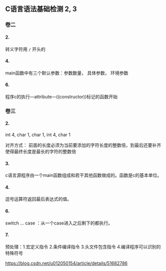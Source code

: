 ## C语言语法基础检测 2, 3

### 卷二

#### 2.

转义字符用  `/`  开头的

#### 4.

main函数中有三个默认参数：参数数量， 具体参数， 环境参数

#### 6.

程序c的执行—attribute—((constructor))标记的函数开始



### 卷三

#### 2.

int 4, char 1, char 1, int 4, char 1

 对齐方式： 前面的长度必须为当前要添加的字符长度的整数倍，到最后还要补齐使得最终长度是最长的字符的整数倍

#### 3.

c语言源程序由一个main函数组成和若干其他函数做成的。函数是c的基本单位。

#### 4.

逗号运算符返回最后表达式的值。

#### 6.

switch  ...  case  ：从一个case进入之后剩下的都执行。

#### 7.

预处理：1.宏定义指令		2.条件编译指令 	 3.头文件包含指令		4.编译程序可以识别的特殊符号

https://blog.csdn.net/u012050154/article/details/51682786




